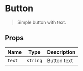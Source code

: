 # Button

> Simple button with text.

## Props

| Name | Type | Description |
| ---- | ---- | ----------- |
| `text` | `string` | Button text |
